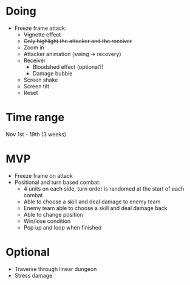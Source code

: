 # Doing
* Freeze frame attack:
    * ~~Vignette effect~~
    * ~~Only highlight the attacker and the receiver~~
    * Zoom in
    * Attacker animation (swing -> recovery)
    * Receiver
        * Bloodshed effect (optional?)
        * Damage bubble
    * Screen shake
    * Screen tilt
    * Reset
# Time range
Nov 1st - 19th (3 weeks)
# MVP
* Freeze frame on attack
* Positional and turn based combat:
    * 4 units on each side, turn order is randomed at the start of each combat
    * Able to choose a skill and deal damage to enemy team
    * Enemy team able to choose a skill and deal damage back
    * Able to change position
    * Win/lose condition
    * Pop up and loop when finished
# Optional
* Traverse through linear dungeon
* Stress damage